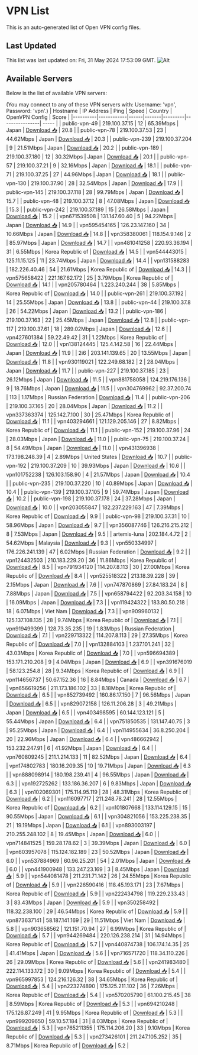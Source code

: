 # VPN List

This is an auto-generated list of Open VPN config files.

## Last Updated

This list was last updated on: Fri, 31 May 2024 17:53:09 GMT.
![Alt](https://repobeats.axiom.co/api/embed/186b98318ef1479477931607c1ad7d823f12451f.svg "Repobeats analytics image")

## Available Servers

Below is the list of available VPN servers:

(You may connect to any of these VPN servers with: Username: 'vpn', Password: 'vpn'.)
| Hostname | IP Address | Ping | Speed | Country | OpenVPN Config | Score |
|----------|------------|------|-------|---------|----------------| ----- |
| public-vpn-49 | 219.100.37.15 | 12 | 65.39Mbps | Japan | [Download 📥](./configs/server_0_JP.ovpn) | 20.8 |
| public-vpn-78 | 219.100.37.53 | 23 | 44.62Mbps | Japan | [Download 📥](./configs/server_1_JP.ovpn) | 20.3 |
| public-vpn-239 | 219.100.37.204 | 9 | 21.51Mbps | Japan | [Download 📥](./configs/server_2_JP.ovpn) | 20.2 |
| public-vpn-189 | 219.100.37.180 | 12 | 30.32Mbps | Japan | [Download 📥](./configs/server_3_JP.ovpn) | 20.1 |
| public-vpn-57 | 219.100.37.21 | 9 | 32.16Mbps | Japan | [Download 📥](./configs/server_4_JP.ovpn) | 18.1 |
| public-vpn-71 | 219.100.37.25 | 27 | 44.96Mbps | Japan | [Download 📥](./configs/server_5_JP.ovpn) | 18.1 |
| public-vpn-130 | 219.100.37.90 | 28 | 32.54Mbps | Japan | [Download 📥](./configs/server_6_JP.ovpn) | 17.9 |
| public-vpn-145 | 219.100.37.118 | 28 | 99.79Mbps | Japan | [Download 📥](./configs/server_7_JP.ovpn) | 15.7 |
| public-vpn-48 | 219.100.37.12 | 8 | 47.08Mbps | Japan | [Download 📥](./configs/server_8_JP.ovpn) | 15.3 |
| public-vpn-242 | 219.100.37.189 | 15 | 26.58Mbps | Japan | [Download 📥](./configs/server_9_JP.ovpn) | 15.2 |
| vpn671539508 | 131.147.60.40 | 5 | 94.22Mbps | Japan | [Download 📥](./configs/server_10_JP.ovpn) | 14.9 |
| vpn595454165 | 126.23.147.160 | 34 | 10.66Mbps | Japan | [Download 📥](./configs/server_11_JP.ovpn) | 14.8 |
| vpn358380061 | 118.154.9.146 | 2 | 85.97Mbps | Japan | [Download 📥](./configs/server_12_JP.ovpn) | 14.7 |
| vpn481041258 | 220.93.36.194 | 31 | 6.55Mbps | Korea Republic of | [Download 📥](./configs/server_13_KR.ovpn) | 14.5 |
| vpn544443015 | 125.11.15.125 | 11 | 23.74Mbps | Japan | [Download 📥](./configs/server_14_JP.ovpn) | 14.4 |
| vpn131588283 | 182.226.40.46 | 54 | 21.61Mbps | Korea Republic of | [Download 📥](./configs/server_15_KR.ovpn) | 14.3 |
| vpn575658422 | 221.167.62.172 | 25 | 3.79Mbps | Korea Republic of | [Download 📥](./configs/server_16_KR.ovpn) | 14.1 |
| vpn205780464 | 1.223.240.244 | 38 | 5.85Mbps | Korea Republic of | [Download 📥](./configs/server_17_KR.ovpn) | 14.0 |
| public-vpn-261 | 219.100.37.192 | 14 | 25.55Mbps | Japan | [Download 📥](./configs/server_18_JP.ovpn) | 13.8 |
| public-vpn-44 | 219.100.37.8 | 26 | 54.22Mbps | Japan | [Download 📥](./configs/server_19_JP.ovpn) | 13.2 |
| public-vpn-186 | 219.100.37.163 | 22 | 25.45Mbps | Japan | [Download 📥](./configs/server_20_JP.ovpn) | 12.8 |
| public-vpn-117 | 219.100.37.61 | 18 | 289.02Mbps | Japan | [Download 📥](./configs/server_21_JP.ovpn) | 12.6 |
| vpn427601384 | 59.22.49.42 | 31 | 1.22Mbps | Korea Republic of | [Download 📥](./configs/server_22_KR.ovpn) | 12.0 |
| vpn138124445 | 125.4.142.58 | 16 | 22.44Mbps | Japan | [Download 📥](./configs/server_23_JP.ovpn) | 11.9 |
| 2i6 | 203.141.139.65 | 20 | 13.55Mbps | Japan | [Download 📥](./configs/server_24_JP.ovpn) | 11.8 |
| vpn930119021 | 122.249.68.182 | 2 | 28.04Mbps | Japan | [Download 📥](./configs/server_25_JP.ovpn) | 11.7 |
| public-vpn-227 | 219.100.37.185 | 23 | 26.12Mbps | Japan | [Download 📥](./configs/server_26_JP.ovpn) | 11.5 |
| vpn881758058 | 124.219.176.136 | 9 | 18.76Mbps | Japan | [Download 📥](./configs/server_27_JP.ovpn) | 11.5 |
| vpn304769962 | 92.37.200.74 | 113 | 1.17Mbps | Russian Federation | [Download 📥](./configs/server_28_RU.ovpn) | 11.4 |
| public-vpn-206 | 219.100.37.165 | 20 | 28.04Mbps | Japan | [Download 📥](./configs/server_29_JP.ovpn) | 11.2 |
| vpn337363374 | 125.142.7.100 | 30 | 25.47Mbps | Korea Republic of | [Download 📥](./configs/server_30_KR.ovpn) | 11.1 |
| vpn403294661 | 121.129.205.146 | 27 | 8.82Mbps | Korea Republic of | [Download 📥](./configs/server_31_KR.ovpn) | 11.1 |
| public-vpn-152 | 219.100.37.96 | 24 | 28.03Mbps | Japan | [Download 📥](./configs/server_32_JP.ovpn) | 11.0 |
| public-vpn-75 | 219.100.37.24 | 8 | 54.49Mbps | Japan | [Download 📥](./configs/server_33_JP.ovpn) | 11.0 |
| vpn431396938 | 173.198.248.39 | 4 | 2.89Mbps | United States | [Download 📥](./configs/server_34_US.ovpn) | 10.7 |
| public-vpn-192 | 219.100.37.209 | 10 | 39.93Mbps | Japan | [Download 📥](./configs/server_35_JP.ovpn) | 10.6 |
| vpn101752238 | 126.103.158.90 | 4 | 21.57Mbps | Japan | [Download 📥](./configs/server_36_JP.ovpn) | 10.4 |
| public-vpn-235 | 219.100.37.220 | 10 | 40.89Mbps | Japan | [Download 📥](./configs/server_37_JP.ovpn) | 10.4 |
| public-vpn-139 | 219.100.37.105 | 9 | 59.74Mbps | Japan | [Download 📥](./configs/server_38_JP.ovpn) | 10.2 |
| public-vpn-198 | 219.100.37.178 | 24 | 37.28Mbps | Japan | [Download 📥](./configs/server_39_JP.ovpn) | 10.0 |
| vpn203055847 | 182.237.229.163 | 47 | 7.39Mbps | Korea Republic of | [Download 📥](./configs/server_40_KR.ovpn) | 9.9 |
| public-vpn-98 | 219.100.37.31 | 10 | 58.96Mbps | Japan | [Download 📥](./configs/server_41_JP.ovpn) | 9.7 |
| vpn356087746 | 126.216.215.212 | 8 | 7.53Mbps | Japan | [Download 📥](./configs/server_42_JP.ovpn) | 9.5 |
| artemis-luna | 202.184.4.72 | 2 | 54.62Mbps | Malaysia | [Download 📥](./configs/server_43_MY.ovpn) | 9.3 |
| vpn550334997 | 176.226.241.139 | 47 | 6.02Mbps | Russian Federation | [Download 📥](./configs/server_44_RU.ovpn) | 9.2 |
| vpn124432503 | 210.183.229.20 | 36 | 11.86Mbps | Korea Republic of | [Download 📥](./configs/server_45_KR.ovpn) | 8.5 |
| vpn791934120 | 114.207.8.113 | 30 | 27.00Mbps | Korea Republic of | [Download 📥](./configs/server_46_KR.ovpn) | 8.4 |
| vpn525518322 | 213.18.39.228 | 39 | 2.15Mbps | Japan | [Download 📥](./configs/server_47_JP.ovpn) | 7.6 |
| vpn747870869 | 27.84.183.24 | 8 | 7.88Mbps | Japan | [Download 📥](./configs/server_48_JP.ovpn) | 7.5 |
| vpn658794422 | 92.203.34.158 | 10 | 16.09Mbps | Japan | [Download 📥](./configs/server_49_JP.ovpn) | 7.3 |
| vpn119424322 | 183.80.50.218 | 18 | 6.07Mbps | Viet Nam | [Download 📥](./configs/server_50_VN.ovpn) | 7.3 |
| vpn909960132 | 125.137.108.135 | 28 | 9.74Mbps | Korea Republic of | [Download 📥](./configs/server_51_KR.ovpn) | 7.1 |
| vpn919499399 | 128.73.35.235 | 19 | 1.83Mbps | Russian Federation | [Download 📥](./configs/server_52_RU.ovpn) | 7.1 |
| vpn229713322 | 114.207.8.113 | 29 | 27.35Mbps | Korea Republic of | [Download 📥](./configs/server_53_KR.ovpn) | 7.0 |
| vpn132884103 | 1.237.101.241 | 32 | 43.03Mbps | Korea Republic of | [Download 📥](./configs/server_54_KR.ovpn) | 7.0 |
| vpn596694389 | 153.171.210.208 | 9 | 4.04Mbps | Japan | [Download 📥](./configs/server_55_JP.ovpn) | 6.9 |
| vpn391676019 | 58.123.254.8 | 28 | 9.34Mbps | Korea Republic of | [Download 📥](./configs/server_56_KR.ovpn) | 6.9 |
| vpn114656737 | 50.67.152.36 | 16 | 8.84Mbps | Canada | [Download 📥](./configs/server_57_CA.ovpn) | 6.7 |
| vpn656619256 | 211.173.186.102 | 33 | 8.18Mbps | Korea Republic of | [Download 📥](./configs/server_58_KR.ovpn) | 6.5 |
| vpn852739492 | 160.86.17.150 | 7 | 96.56Mbps | Japan | [Download 📥](./configs/server_59_JP.ovpn) | 6.5 |
| vpn829072158 | 126.11.206.28 | 3 | 49.21Mbps | Japan | [Download 📥](./configs/server_60_JP.ovpn) | 6.5 |
| vpn403498595 | 60.144.123.121 | 5 | 55.44Mbps | Japan | [Download 📥](./configs/server_61_JP.ovpn) | 6.4 |
| vpn751850535 | 131.147.40.75 | 3 | 95.25Mbps | Japan | [Download 📥](./configs/server_62_JP.ovpn) | 6.4 |
| vpn114955634 | 36.8.250.204 | 20 | 22.96Mbps | Japan | [Download 📥](./configs/server_63_JP.ovpn) | 6.4 |
| vpn486662942 | 153.232.247.91 | 6 | 41.92Mbps | Japan | [Download 📥](./configs/server_64_JP.ovpn) | 6.4 |
| vpn760809245 | 211.1.214.133 | 11 | 82.52Mbps | Japan | [Download 📥](./configs/server_65_JP.ovpn) | 6.4 |
| vpn174802783 | 180.16.209.35 | 10 | 19.71Mbps | Japan | [Download 📥](./configs/server_66_JP.ovpn) | 6.3 |
| vpn888098914 | 180.198.239.41 | 4 | 96.55Mbps | Japan | [Download 📥](./configs/server_67_JP.ovpn) | 6.3 |
| vpn192725262 | 133.186.36.207 | 6 | 9.83Mbps | Japan | [Download 📥](./configs/server_68_JP.ovpn) | 6.3 |
| vpn102069301 | 175.114.95.119 | 28 | 48.31Mbps | Korea Republic of | [Download 📥](./configs/server_69_KR.ovpn) | 6.2 |
| vpn116097717 | 211.248.78.241 | 28 | 12.55Mbps | Korea Republic of | [Download 📥](./configs/server_70_KR.ovpn) | 6.2 |
| vpn101807668 | 133.114.129.15 | 15 | 90.55Mbps | Japan | [Download 📥](./configs/server_71_JP.ovpn) | 6.1 |
| vpn304821056 | 153.225.238.35 | 21 | 19.19Mbps | Japan | [Download 📥](./configs/server_72_JP.ovpn) | 6.1 |
| vpn893003197 | 210.255.248.102 | 8 | 19.45Mbps | Japan | [Download 📥](./configs/server_73_JP.ovpn) | 6.0 |
| vpn714841525 | 159.28.178.62 | 3 | 39.39Mbps | Japan | [Download 📥](./configs/server_74_JP.ovpn) | 6.0 |
| vpn603957078 | 115.124.182.189 | 23 | 50.52Mbps | Japan | [Download 📥](./configs/server_75_JP.ovpn) | 6.0 |
| vpn537884969 | 60.96.25.201 | 54 | 2.01Mbps | Japan | [Download 📥](./configs/server_76_JP.ovpn) | 6.0 |
| vpn441900948 | 133.247.23.169 | 3 | 8.45Mbps | Japan | [Download 📥](./configs/server_77_JP.ovpn) | 5.9 |
| vpn544081478 | 211.231.71.142 | 26 | 24.55Mbps | Korea Republic of | [Download 📥](./configs/server_78_KR.ovpn) | 5.9 |
| vpn226590416 | 118.45.193.171 | 23 | 7.67Mbps | Korea Republic of | [Download 📥](./configs/server_79_KR.ovpn) | 5.9 |
| vpn222434798 | 119.229.233.43 | 3 | 83.43Mbps | Japan | [Download 📥](./configs/server_80_JP.ovpn) | 5.9 |
| vpn350258492 | 118.32.238.100 | 29 | 46.54Mbps | Korea Republic of | [Download 📥](./configs/server_81_KR.ovpn) | 5.9 |
| vpn873637141 | 58.187.141.169 | 29 | 11.51Mbps | Viet Nam | [Download 📥](./configs/server_82_VN.ovpn) | 5.8 |
| vpn903658562 | 121.151.70.94 | 27 | 6.99Mbps | Korea Republic of | [Download 📥](./configs/server_83_KR.ovpn) | 5.7 |
| vpn944269484 | 220.126.238.214 | 31 | 14.94Mbps | Korea Republic of | [Download 📥](./configs/server_84_KR.ovpn) | 5.7 |
| vpn440874738 | 106.174.14.35 | 25 | 41.41Mbps | Japan | [Download 📥](./configs/server_85_JP.ovpn) | 5.6 |
| vpn716571720 | 118.34.110.226 | 26 | 29.09Mbps | Korea Republic of | [Download 📥](./configs/server_86_KR.ovpn) | 5.6 |
| vpn241983480 | 222.114.133.172 | 30 | 9.09Mbps | Korea Republic of | [Download 📥](./configs/server_87_KR.ovpn) | 5.4 |
| vpn965997853 | 124.216.126.32 | 38 | 34.65Mbps | Korea Republic of | [Download 📥](./configs/server_88_KR.ovpn) | 5.4 |
| vpn223274890 | 175.125.211.102 | 36 | 7.26Mbps | Korea Republic of | [Download 📥](./configs/server_89_KR.ovpn) | 5.4 |
| vpn570205790 | 61.100.215.45 | 38 | 8.59Mbps | Korea Republic of | [Download 📥](./configs/server_90_KR.ovpn) | 5.3 |
| vpn694210248 | 175.126.87.249 | 41 | 9.95Mbps | Korea Republic of | [Download 📥](./configs/server_91_KR.ovpn) | 5.3 |
| vpn999209650 | 59.10.57.184 | 31 | 8.03Mbps | Korea Republic of | [Download 📥](./configs/server_92_KR.ovpn) | 5.3 |
| vpn765211355 | 175.114.206.20 | 33 | 9.10Mbps | Korea Republic of | [Download 📥](./configs/server_93_KR.ovpn) | 5.3 |
| vpn273426101 | 211.247.105.252 | 35 | 8.71Mbps | Korea Republic of | [Download 📥](./configs/server_94_KR.ovpn) | 5.2 |
